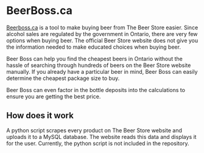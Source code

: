 # BeerBoss.ca

[Beerboss.ca](http://beerboss.ca/) is a tool to make buying beer from The Beer Store easier. Since alcohol
sales are regulated by the government in Ontario, there are very few options when buying beer. The official
Beer Store website does not give you the information needed to make educated choices when buying beer.

Beer Boss can help you find the cheapest beers in Ontario without the hassle of searching through hundreds
of beers on the Beer Store website manually. If you already have a particular beer in mind, Beer Boss can
easily determine the cheapest package size to buy.

Beer Boss can even factor in the bottle deposits into the calculations to ensure you are getting the best price.

## How does it work

A python script scrapes every product on The Beer Store website and uploads it
to a MySQL database. The website reads this data and displays it for the user.
Currently, the python script is not included in the repository.

<!-- Update this section for new tech stack

## Built With

- React
- Typescript
- Bootstrap
- [DataTables](https://github.com/DataTables/DataTables)
- Express
- MySQL
- Python (beautifulsoup, requests, MySQL Connector)

-->
